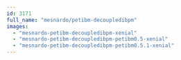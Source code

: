 ```yaml
---
id: 3171
full_name: "mesnardo/petibm-decoupledibpm"
images: 
  - "mesnardo-petibm-decoupledibpm-xenial"
  - "mesnardo-petibm-decoupledibpm-petibm0.5-xenial"
  - "mesnardo-petibm-decoupledibpm-petibm0.5.1-xenial"
---
```

